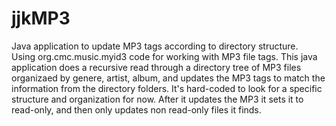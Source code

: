 # jjkMP3
Java application to update MP3 tags according to directory structure.  
Using org.cmc.music.myid3 code for working with MP3 file tags.
This java application does a recursive read through a directory tree of MP3 files organizaed by genere, artist, album, and 
updates the MP3 tags to match the information from the directory folders.  It's hard-coded to look for a specific structure
and organization for now.  After it updates the MP3 it sets it to read-only, and then only updates non read-only files
it finds.

